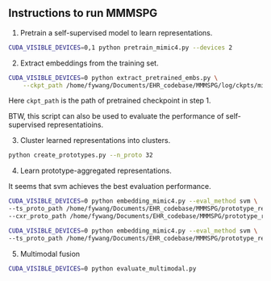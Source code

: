 ## Instructions to run MMMSPG

1. Pretrain a self-supervised model to learn representations.

```bash
CUDA_VISIBLE_DEVICES=0,1 python pretrain_mimic4.py --devices 2
```

2. Extract embeddings from the training set.

```bash
CUDA_VISIBLE_DEVICES=0 python extract_pretrained_embs.py \
    --ckpt_path /home/fywang/Documents/EHR_codebase/MMMSPG/log/ckpts/mimic4_pretrain_2024-06-18_23-26-33/epoch=84-step=17510.ckpt
```
Here `ckpt_path` is the path of pretrained checkpoint in step 1.

BTW, this script can also be used to evaluate the performance of self-supervised representatioins. 

3. Cluster learned representations into clusters. 

```bash
python create_prototypes.py --n_proto 32
```

4. Learn prototype-aggregated representations.

It seems that svm achieves the best evaluation performance.
```bash
CUDA_VISIBLE_DEVICES=0 python embedding_mimic4.py --eval_method svm \
--ts_proto_path /home/fywang/Documents/EHR_codebase/MMMSPG/prototype_results/mimic4_pretrain/ts_proto_16.pkl \
--cxr_proto_path /home/fywang/Documents/EHR_codebase/MMMSPG/prototype_results/mimic4_pretrain/ts_proto_16.pkl

CUDA_VISIBLE_DEVICES=0 python embedding_mimic4.py --eval_method svm \
--ts_proto_path /home/fywang/Documents/EHR_codebase/MMMSPG/prototype_results/mimic4_pretrain/mm_proto_32.pkl
```

5. Multimodal fusion 

```bash
CUDA_VISIBLE_DEVICES=0 python evaluate_multimodal.py
```